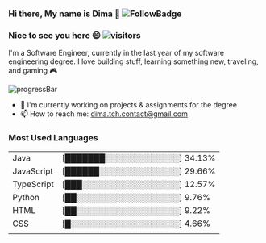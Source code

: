 ### Hi there, My name is Dima 👋 ![FollowBadge](https://img.shields.io/github/followers/DimaTc?label=Follow&style=social)  
### Nice to see you here 😄 ![visitors](https://visitor-badge.glitch.me/badge?page_id=DimaTc.DimaTc)  

I'm a Software Engineer, currently in the last year of my software engineering degree.  I love building stuff, learning something new,  traveling, and gaming 🎮

 ![progressBar](https://progress-bar.dev/4/?scale=4&title=Degree%20Progress&suffix=Y)

- 🏫 I'm currently working on projects & assignments for the degree 
- 📫 How to reach me: dima.tch.contact@gmail.com  

### Most Used Languages
<!-- LANGS:START -->
|||
|---|---|
| Java | [███████░░░░░░░░░░░░░] 34.13% |
| JavaScript | [██████░░░░░░░░░░░░░░] 29.66% |
| TypeScript | [███░░░░░░░░░░░░░░░░░] 12.57% |
| Python | [██░░░░░░░░░░░░░░░░░░] 9.76% |
| HTML | [██░░░░░░░░░░░░░░░░░░] 9.22% |
| CSS | [█░░░░░░░░░░░░░░░░░░░] 4.66% |
|||
<!-- LANGS:END -->

